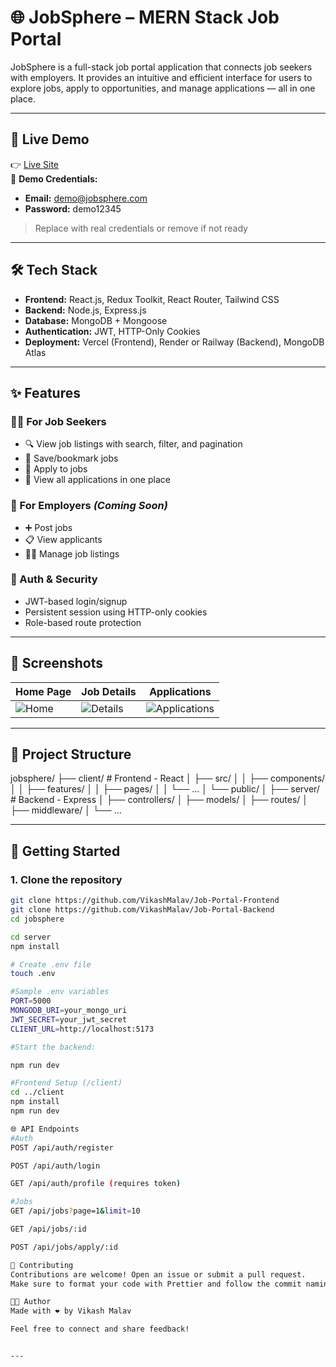 # 🌐 JobSphere – MERN Stack Job Portal

JobSphere is a full-stack job portal application that connects job seekers with employers. It provides an intuitive and efficient interface for users to explore jobs, apply to opportunities, and manage applications — all in one place.

---

## 🚀 Live Demo

👉 [Live Site](https://job-portal-frontend-pp3k.vercel.app/)  
🔐 **Demo Credentials:**

- **Email:** demo@jobsphere.com  
- **Password:** demo12345

> Replace with real credentials or remove if not ready

---

## 🛠 Tech Stack

- **Frontend:** React.js, Redux Toolkit, React Router, Tailwind CSS
- **Backend:** Node.js, Express.js
- **Database:** MongoDB + Mongoose
- **Authentication:** JWT, HTTP-Only Cookies
- **Deployment:** Vercel (Frontend), Render or Railway (Backend), MongoDB Atlas

---

## ✨ Features

### 👩‍💼 For Job Seekers
- 🔍 View job listings with search, filter, and pagination
- 💾 Save/bookmark jobs
- 📝 Apply to jobs
- 📄 View all applications in one place

### 🏢 For Employers *(Coming Soon)*
- ➕ Post jobs
- 📋 View applicants
- 🧑‍💼 Manage job listings

### 🔐 Auth & Security
- JWT-based login/signup
- Persistent session using HTTP-only cookies
- Role-based route protection

---

## 📸 Screenshots

<!-- Replace these with your real screenshots -->
| Home Page | Job Details | Applications |
|----------|--------------|--------------|
| ![Home](./public/home.png) | ![Details](./public/job-details.png) | ![Applications](./public/applications.png) |

---

## 📁 Project Structure

jobsphere/
├── client/ # Frontend - React
│ ├── src/
│ │ ├── components/
│ │ ├── features/
│ │ ├── pages/
│ │ └── ...
│ └── public/
│
├── server/ # Backend - Express
│ ├── controllers/
│ ├── models/
│ ├── routes/
│ ├── middleware/
│ └── ...


---

## 🧩 Getting Started

### 1. Clone the repository

```bash
git clone https://github.com/VikashMalav/Job-Portal-Frontend
git clone https://github.com/VikashMalav/Job-Portal-Backend
cd jobsphere

cd server
npm install

# Create .env file
touch .env

#Sample .env variables
PORT=5000
MONGODB_URI=your_mongo_uri
JWT_SECRET=your_jwt_secret
CLIENT_URL=http://localhost:5173

#Start the backend:

npm run dev

#Frontend Setup (/client)
cd ../client
npm install
npm run dev

🌐 API Endpoints
#Auth
POST /api/auth/register

POST /api/auth/login

GET /api/auth/profile (requires token)

#Jobs
GET /api/jobs?page=1&limit=10

GET /api/jobs/:id

POST /api/jobs/apply/:id

🙌 Contributing
Contributions are welcome! Open an issue or submit a pull request.
Make sure to format your code with Prettier and follow the commit naming convention.

👨‍💻 Author
Made with ❤️ by Vikash Malav

Feel free to connect and share feedback!


---